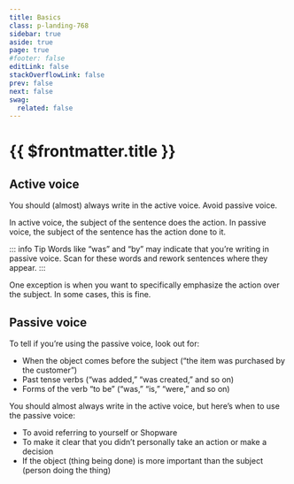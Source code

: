 ```yaml
---
title: Basics
class: p-landing-768
sidebar: true
aside: true
page: true
#footer: false
editLink: false
stackOverflowLink: false
prev: false
next: false
swag:
  related: false
---
```


<script setup>
import Cutdown from "../../components/banner/Cutdown.vue";
import UsageBlock from "../../components/interaction/UsageBlock.vue";
</script>

# {{ $frontmatter.title }} 

## Active voice

You should (almost) always write in the active voice. Avoid passive voice.

In active voice, the subject of the sentence does the action. In passive voice, the subject of the sentence has the action done to it.

<UsageBlock>
  <template #correct>
    Dennis logged into the account
  </template>
  <template #incorrect>
    The account was logged into by Dennis
  </template>
</UsageBlock>

::: info Tip
Words like “was” and “by” may indicate that you’re writing in passive voice. Scan for these words and rework sentences where they appear.
:::

One exception is when you want to specifically emphasize the action over the subject. In some cases, this is fine.

<UsageBlock>
  <template #correct>
    Your account was flagged by our Support team
  </template>
  <template #incorrect>
    Our Support team has flagged your account
  </template>
</UsageBlock>

## Passive voice

To tell if you’re using the passive voice, look out for:
- When the object comes before the subject (“the item was purchased by the customer”)
- Past tense verbs (“was added,” “was created,” and so on)
- Forms of the verb “to be” (“was,” “is,” “were,” and so on)

You should almost always write in the active voice, but here’s when to use the passive voice:
- To avoid referring to yourself or Shopware
- To make it clear that you didn’t personally take an action or make a decision
- If the object (thing being done) is more important than the subject (person doing the thing)

<UsageBlock>
  <template #correct>
    Invoices are created monthly and emailed to j.johnson@acme.inc
  </template>
  <template #incorrect>
    Shopware creates and emails your invoices monthly to j.johnson@acme.inc
  </template>
</UsageBlock>